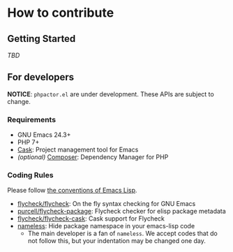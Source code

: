 # How to contribute

## Getting Started

*TBD*

## For developers

**NOTICE**: `phpactor.el` are under development.  These APIs are subject to change.

### Requirements

 * GNU Emacs 24.3+
 * PHP 7+
 * [Cask](https://github.com/cask/cask): Project management tool for Emacs
 * *(optional)* [Composer](https://getcomposer.org/): Dependency Manager for PHP

### Coding Rules

Please follow [the conventions of Emacs Lisp](https://www.gnu.org/software/emacs/manual/html_node/elisp/Tips.html).

 * [flycheck/flycheck](https://github.com/flycheck/flycheck): On the fly syntax checking for GNU Emacs
 * [purcell/flycheck-package](https://github.com/purcell/flycheck-package): Flycheck checker for elisp package metadata
 * [flycheck/flycheck-cask](https://github.com/flycheck/flycheck-cask): Cask support for Flycheck
 * [nameless](https://elpa.gnu.org/packages/nameless.html): Hide package namespace in your emacs-lisp code
   * The main developer is a fan of `nameless`.  We accept codes that do not follow this, but your indentation may be changed one day.
